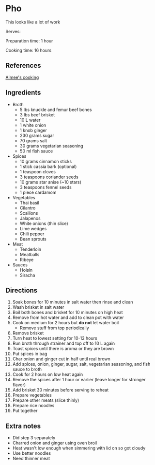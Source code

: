 # Pho

This looks like a lot of work

Serves:

Preparation time: 1 hour

Cooking time: 16 hours

## References

[Aimee's cooking](https://www.youtube.com/watch?v=DYjIzHU2YnQ&feature=youtu.be)

## Ingredients

- Broth
  - 5 lbs knuckle and femur beef bones
  - 3 lbs beef brisket
  - 10 L water
  - 1 white onion
  - 1 knob ginger
  - 230 grams sugar
  - 70 grams salt
  - 30 grams vegetarian seasoning
  - 50 ml fish sauce
- Spices
  - 10 grams cinnamon sticks
  - 1 stick cassia bark (optional)
  - 1 teaspoon cloves
  - 3 teaspoons coriander seeds
  - 10 grams star anise (~10 stars)
  - 3 teaspoons fennel seeds
  - 1 piece cardamom
- Vegetables
  - Thai basil
  - Cilantro
  - Scallions
  - Jalapenos
  - White onions (thin slice)
  - Lime wedges
  - Chili pepper
  - Bean sprouts
- Meat
  - Tenderloin
  - Meatballs
  - Ribeye
- Sauces
  - Hoisin
  - Siracha

## Directions

1. Soak bones for 10 minutes in salt water then rinse and clean
2. Wash brisket in salt water
3. Boil both bones and brisket for 10 minutes on high heat
4. Remove from hot water and add to clean pot with water
5. Cook on medium for 2 hours but **do not** let water boil
   - Remove stuff from top periodically
6. Remove brisket
7. Turn heat to lowest setting for 10-12 hours
8. Run broth through strainer and top off to 10 L again
9. Toast spices until there is aroma or they are brown
10. Put spices in bag
11. Char onion and ginger cut in half until real brown
12. Add spices, onion, ginger, sugar, salt, vegetarian seasoning, and fish sauce to broth
13. Cook for 2 hours on low heat again
14. Remove the spices after 1 hour or earlier (leave longer for stronger flavor)
15. Add brisket 30 minutes before serving to reheat
16. Prepare vegetables
17. Prepare other meats (slice thinly)
18. Prepare rice noodles
19. Put together

## Extra notes

- Did step 3 separately
- Charred onion and ginger using oven broil
- Heat wasn't low enough when simmering with lid on so got cloudy
- Use better noodles
- Need thinner meat
